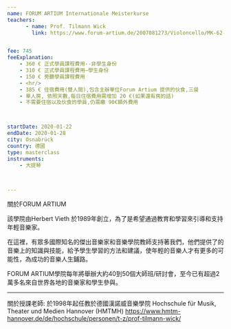 ```yaml
---
name: FORUM ARTIUM Internationale Meisterkurse
teachers:
      - name: Prof. Tilmann Wick
        link: https://www.forum-artium.de/2007081273/Violoncello/MK-62-Tilman-Wick.html


fee: 745
feeExplanation: 
    - 360 € 正式學員課程費用--非學生身份
    - 310 € 正式學員課程費用—學生身份
    - 150 € 旁聽學員課程費用
    - <hr/>
    - 385 € 住宿費用(雙人間),包含主辦單位Forum Artium 提供的伙食,三餐
    - 單人房, 依照天數,每日住宿費用需增加 20 €(如果還有房的話) 
    - 不需要住宿以及伙食的學員,仍需繳 90€額外費用 



startDate: 2020-01-22
endDate: 2020-01-28
city: Osnabrück
country: 德國
type: masterclass
instruments:
    - 大提琴


   
---
```

關於FORUM ARTIUM


該學院由Herbert Vieth 於1989年創立，為了是希望通過教育和學習來引導和支持年輕音樂家。

在這裡，有眾多國際知名的傑出音樂家和音樂學院教師支持著我們，他們提供了的音樂上的知識與技能，給予學生學習的方法和建議，使年輕的音樂人才有更多的可能性，為成功的音樂人生鋪路。

FORUM ARTIUM學院每年將舉辦大約40到50個大師班/研討會，至今已有超過2萬多名來自世界各地的音樂家和學生參與。

<hr/>


關於授課老師:
於1998年起任教於德國漢諾威音樂學院 Hochschule für Musik, Theater und Medien Hannover (HMTMH) 
https://www.hmtm-hannover.de/de/hochschule/personen/t-z/prof-tilmann-wick/


